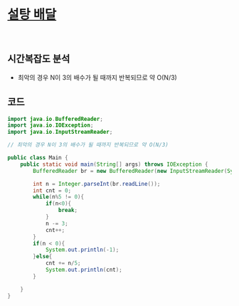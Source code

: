 # [설탕 배달](https://www.acmicpc.net/problem/2839)

<br>

## 시간복잡도 분석
- 최악의 경우 N이 3의 배수가 될 때까지 반복되므로 약 O(N/3)

## 코드
```java
import java.io.BufferedReader;
import java.io.IOException;
import java.io.InputStreamReader;

// 최악의 경우 N이 3의 배수가 될 때까지 반복되므로 약 O(N/3)

public class Main {
    public static void main(String[] args) throws IOException {
        BufferedReader br = new BufferedReader(new InputStreamReader(System.in));

        int n = Integer.parseInt(br.readLine());
        int cnt = 0;
        while(n%5 != 0){
            if(n<0){
                break;
            }
            n -= 3;
            cnt++;
        }
        if(n < 0){
            System.out.println(-1);
        }else{
            cnt += n/5;
            System.out.println(cnt);
        }

    }
}
```
